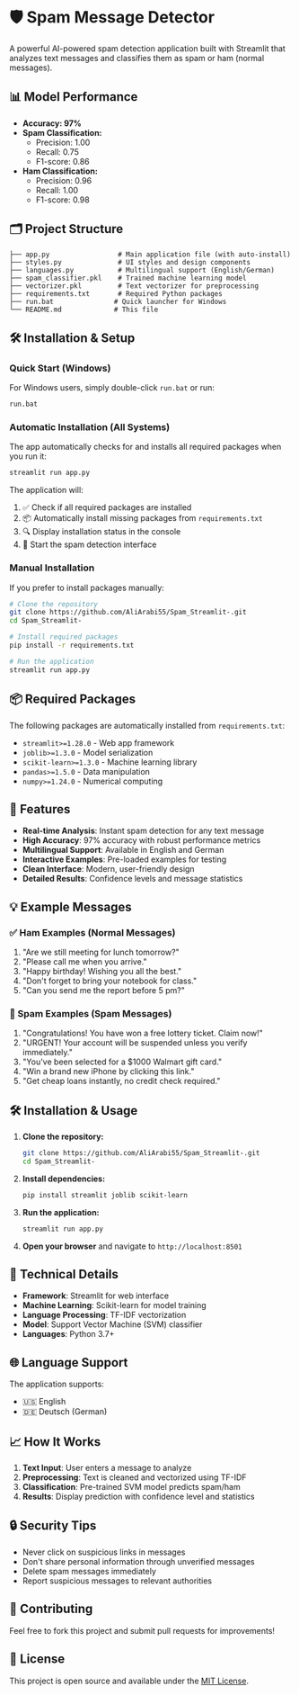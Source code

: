 # 🛡️ Spam Message Detector

A powerful AI-powered spam detection application built with Streamlit that analyzes text messages and classifies them as spam or ham (normal messages).

## 📊 Model Performance

- **Accuracy: 97%**
- **Spam Classification:**
  - Precision: 1.00
  - Recall: 0.75
  - F1-score: 0.86
- **Ham Classification:**
  - Precision: 0.96
  - Recall: 1.00
  - F1-score: 0.98

## 🗂️ Project Structure

```
├── app.py                 # Main application file (with auto-install)
├── styles.py              # UI styles and design components
├── languages.py           # Multilingual support (English/German)
├── spam_classifier.pkl    # Trained machine learning model
├── vectorizer.pkl         # Text vectorizer for preprocessing
├── requirements.txt       # Required Python packages
├── run.bat               # Quick launcher for Windows
└── README.md             # This file
```

## 🛠️ Installation & Setup

### Quick Start (Windows)

For Windows users, simply double-click `run.bat` or run:
```bash
run.bat
```

### Automatic Installation (All Systems)

The app automatically checks for and installs all required packages when you run it:

```bash
streamlit run app.py
```

The application will:
1. ✅ Check if all required packages are installed
2. 📦 Automatically install missing packages from `requirements.txt`
3. 🔍 Display installation status in the console
4. 🎉 Start the spam detection interface

### Manual Installation

If you prefer to install packages manually:

```bash
# Clone the repository
git clone https://github.com/AliArabi55/Spam_Streamlit-.git
cd Spam_Streamlit-

# Install required packages
pip install -r requirements.txt

# Run the application
streamlit run app.py
```

## 📦 Required Packages

The following packages are automatically installed from `requirements.txt`:

- `streamlit>=1.28.0` - Web app framework
- `joblib>=1.3.0` - Model serialization
- `scikit-learn>=1.3.0` - Machine learning library
- `pandas>=1.5.0` - Data manipulation
- `numpy>=1.24.0` - Numerical computing

## 🚀 Features

- **Real-time Analysis**: Instant spam detection for any text message
- **High Accuracy**: 97% accuracy with robust performance metrics
- **Multilingual Support**: Available in English and German
- **Interactive Examples**: Pre-loaded examples for testing
- **Clean Interface**: Modern, user-friendly design
- **Detailed Results**: Confidence levels and message statistics

## 💡 Example Messages

### ✅ Ham Examples (Normal Messages)
1. "Are we still meeting for lunch tomorrow?"
2. "Please call me when you arrive."
3. "Happy birthday! Wishing you all the best."
4. "Don't forget to bring your notebook for class."
5. "Can you send me the report before 5 pm?"

### 🚨 Spam Examples (Spam Messages)
1. "Congratulations! You have won a free lottery ticket. Claim now!"
2. "URGENT! Your account will be suspended unless you verify immediately."
3. "You've been selected for a $1000 Walmart gift card."
4. "Win a brand new iPhone by clicking this link."
5. "Get cheap loans instantly, no credit check required."

## 🛠️ Installation & Usage

1. **Clone the repository:**
   ```bash
   git clone https://github.com/AliArabi55/Spam_Streamlit-.git
   cd Spam_Streamlit-
   ```

2. **Install dependencies:**
   ```bash
   pip install streamlit joblib scikit-learn
   ```

3. **Run the application:**
   ```bash
   streamlit run app.py
   ```

4. **Open your browser** and navigate to `http://localhost:8501`

## 🔧 Technical Details

- **Framework**: Streamlit for web interface
- **Machine Learning**: Scikit-learn for model training
- **Language Processing**: TF-IDF vectorization
- **Model**: Support Vector Machine (SVM) classifier
- **Languages**: Python 3.7+

## 🌐 Language Support

The application supports:
- 🇺🇸 English
- 🇩🇪 Deutsch (German)

## 📈 How It Works

1. **Text Input**: User enters a message to analyze
2. **Preprocessing**: Text is cleaned and vectorized using TF-IDF
3. **Classification**: Pre-trained SVM model predicts spam/ham
4. **Results**: Display prediction with confidence level and statistics

## 🔒 Security Tips

- Never click on suspicious links in messages
- Don't share personal information through unverified messages
- Delete spam messages immediately
- Report suspicious messages to relevant authorities

## 🤝 Contributing

Feel free to fork this project and submit pull requests for improvements!

## 📄 License

This project is open source and available under the [MIT License](LICENSE).